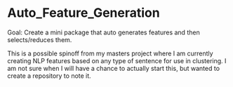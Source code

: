 # Auto_Feature_Generation

Goal: Create a mini package that auto generates features and then selects/reduces them.

This is a possible spinoff from my masters project where I am currently creating NLP features based on any type of sentence for use in clustering. I am not sure when I will have a chance to actually start this, but wanted to create a repository to note it.
